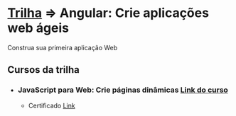 # [Trilha](https://cursos.alura.com.br/formacao-angular-crie-aplicacoes-web-ageis) => Angular: Crie aplicações web ágeis
Construa sua primeira aplicação Web

## Cursos da trilha

- ### JavaScript para Web: Crie páginas dinâmicas [Link do curso](https://cursos.alura.com.br/course/javascript-web-paginas-dinamicas)

  - Certificado [Link](https://cursos.alura.com.br/certificate/igortudisco/javascript-web-paginas-dinamicas)


